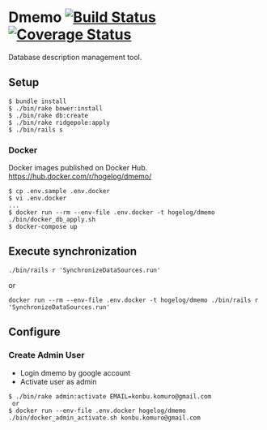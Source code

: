 # Dmemo [![Build Status](https://semaphoreci.com/api/v1/hogelog/dmemo/branches/master/badge.svg)](https://semaphoreci.com/hogelog/dmemo) [![Coverage Status](https://coveralls.io/repos/github/hogelog/dmemo/badge.svg?branch=master)](https://coveralls.io/github/hogelog/dmemo?branch=master)
Database description management tool.


## Setup
```
$ bundle install
$ ./bin/rake bower:install
$ ./bin/rake db:create
$ ./bin/rake ridgepole:apply
$ ./bin/rails s
```

### Docker

Docker images published on Docker Hub.
https://hub.docker.com/r/hogelog/dmemo/

```
$ cp .env.sample .env.docker
$ vi .env.docker
...
$ docker run --rm --env-file .env.docker -t hogelog/dmemo ./bin/docker_db_apply.sh
$ docker-compose up
```

## Execute synchronization
```
./bin/rails r 'SynchronizeDataSources.run'
```

or

```
docker run --rm --env-file .env.docker -t hogelog/dmemo ./bin/rails r 'SynchronizeDataSources.run'
```


## Configure
### Create Admin User
- Login dmemo by google account
- Activate user as admin
```
$ ./bin/rake admin:activate EMAIL=konbu.komuro@gmail.com
 or
$ docker run --env-file .env.docker hogelog/dmemo ./bin/docker_admin_activate.sh konbu.komuro@gmail.com
```
